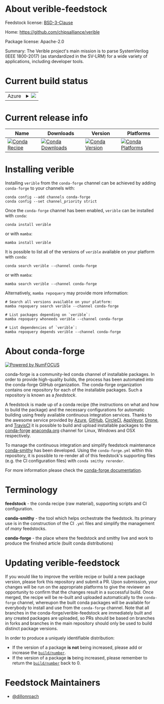 About verible-feedstock
=======================

Feedstock license: [BSD-3-Clause](https://github.com/conda-forge/verible-feedstock/blob/main/LICENSE.txt)

Home: https://github.com/chipsalliance/verible

Package license: Apache-2.0

Summary: The Verible project's main mission is to parse SystemVerilog (IEEE 1800-2017)
(as standardized in the SV-LRM) for a wide variety of applications, including
developer tools.


Current build status
====================


<table>
    
  <tr>
    <td>Azure</td>
    <td>
      <details>
        <summary>
          <a href="https://dev.azure.com/conda-forge/feedstock-builds/_build/latest?definitionId=22564&branchName=main">
            <img src="https://dev.azure.com/conda-forge/feedstock-builds/_apis/build/status/verible-feedstock?branchName=main">
          </a>
        </summary>
        <table>
          <thead><tr><th>Variant</th><th>Status</th></tr></thead>
          <tbody><tr>
              <td>linux_64</td>
              <td>
                <a href="https://dev.azure.com/conda-forge/feedstock-builds/_build/latest?definitionId=22564&branchName=main">
                  <img src="https://dev.azure.com/conda-forge/feedstock-builds/_apis/build/status/verible-feedstock?branchName=main&jobName=linux&configuration=linux%20linux_64_" alt="variant">
                </a>
              </td>
            </tr><tr>
              <td>linux_aarch64</td>
              <td>
                <a href="https://dev.azure.com/conda-forge/feedstock-builds/_build/latest?definitionId=22564&branchName=main">
                  <img src="https://dev.azure.com/conda-forge/feedstock-builds/_apis/build/status/verible-feedstock?branchName=main&jobName=linux&configuration=linux%20linux_aarch64_" alt="variant">
                </a>
              </td>
            </tr><tr>
              <td>osx_64</td>
              <td>
                <a href="https://dev.azure.com/conda-forge/feedstock-builds/_build/latest?definitionId=22564&branchName=main">
                  <img src="https://dev.azure.com/conda-forge/feedstock-builds/_apis/build/status/verible-feedstock?branchName=main&jobName=osx&configuration=osx%20osx_64_" alt="variant">
                </a>
              </td>
            </tr><tr>
              <td>osx_arm64</td>
              <td>
                <a href="https://dev.azure.com/conda-forge/feedstock-builds/_build/latest?definitionId=22564&branchName=main">
                  <img src="https://dev.azure.com/conda-forge/feedstock-builds/_apis/build/status/verible-feedstock?branchName=main&jobName=osx&configuration=osx%20osx_arm64_" alt="variant">
                </a>
              </td>
            </tr>
          </tbody>
        </table>
      </details>
    </td>
  </tr>
</table>

Current release info
====================

| Name | Downloads | Version | Platforms |
| --- | --- | --- | --- |
| [![Conda Recipe](https://img.shields.io/badge/recipe-verible-green.svg)](https://anaconda.org/conda-forge/verible) | [![Conda Downloads](https://img.shields.io/conda/dn/conda-forge/verible.svg)](https://anaconda.org/conda-forge/verible) | [![Conda Version](https://img.shields.io/conda/vn/conda-forge/verible.svg)](https://anaconda.org/conda-forge/verible) | [![Conda Platforms](https://img.shields.io/conda/pn/conda-forge/verible.svg)](https://anaconda.org/conda-forge/verible) |

Installing verible
==================

Installing `verible` from the `conda-forge` channel can be achieved by adding `conda-forge` to your channels with:

```
conda config --add channels conda-forge
conda config --set channel_priority strict
```

Once the `conda-forge` channel has been enabled, `verible` can be installed with `conda`:

```
conda install verible
```

or with `mamba`:

```
mamba install verible
```

It is possible to list all of the versions of `verible` available on your platform with `conda`:

```
conda search verible --channel conda-forge
```

or with `mamba`:

```
mamba search verible --channel conda-forge
```

Alternatively, `mamba repoquery` may provide more information:

```
# Search all versions available on your platform:
mamba repoquery search verible --channel conda-forge

# List packages depending on `verible`:
mamba repoquery whoneeds verible --channel conda-forge

# List dependencies of `verible`:
mamba repoquery depends verible --channel conda-forge
```


About conda-forge
=================

[![Powered by
NumFOCUS](https://img.shields.io/badge/powered%20by-NumFOCUS-orange.svg?style=flat&colorA=E1523D&colorB=007D8A)](https://numfocus.org)

conda-forge is a community-led conda channel of installable packages.
In order to provide high-quality builds, the process has been automated into the
conda-forge GitHub organization. The conda-forge organization contains one repository
for each of the installable packages. Such a repository is known as a *feedstock*.

A feedstock is made up of a conda recipe (the instructions on what and how to build
the package) and the necessary configurations for automatic building using freely
available continuous integration services. Thanks to the awesome service provided by
[Azure](https://azure.microsoft.com/en-us/services/devops/), [GitHub](https://github.com/),
[CircleCI](https://circleci.com/), [AppVeyor](https://www.appveyor.com/),
[Drone](https://cloud.drone.io/welcome), and [TravisCI](https://travis-ci.com/)
it is possible to build and upload installable packages to the
[conda-forge](https://anaconda.org/conda-forge) [anaconda.org](https://anaconda.org/)
channel for Linux, Windows and OSX respectively.

To manage the continuous integration and simplify feedstock maintenance
[conda-smithy](https://github.com/conda-forge/conda-smithy) has been developed.
Using the ``conda-forge.yml`` within this repository, it is possible to re-render all of
this feedstock's supporting files (e.g. the CI configuration files) with ``conda smithy rerender``.

For more information please check the [conda-forge documentation](https://conda-forge.org/docs/).

Terminology
===========

**feedstock** - the conda recipe (raw material), supporting scripts and CI configuration.

**conda-smithy** - the tool which helps orchestrate the feedstock.
                   Its primary use is in the construction of the CI ``.yml`` files
                   and simplify the management of *many* feedstocks.

**conda-forge** - the place where the feedstock and smithy live and work to
                  produce the finished article (built conda distributions)


Updating verible-feedstock
==========================

If you would like to improve the verible recipe or build a new
package version, please fork this repository and submit a PR. Upon submission,
your changes will be run on the appropriate platforms to give the reviewer an
opportunity to confirm that the changes result in a successful build. Once
merged, the recipe will be re-built and uploaded automatically to the
`conda-forge` channel, whereupon the built conda packages will be available for
everybody to install and use from the `conda-forge` channel.
Note that all branches in the conda-forge/verible-feedstock are
immediately built and any created packages are uploaded, so PRs should be based
on branches in forks and branches in the main repository should only be used to
build distinct package versions.

In order to produce a uniquely identifiable distribution:
 * If the version of a package **is not** being increased, please add or increase
   the [``build/number``](https://docs.conda.io/projects/conda-build/en/latest/resources/define-metadata.html#build-number-and-string).
 * If the version of a package **is** being increased, please remember to return
   the [``build/number``](https://docs.conda.io/projects/conda-build/en/latest/resources/define-metadata.html#build-number-and-string)
   back to 0.

Feedstock Maintainers
=====================

* [@dillonroach](https://github.com/dillonroach/)

